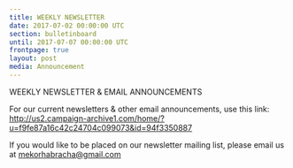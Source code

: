 ```yaml
---
title: WEEKLY NEWSLETTER
date: 2017-07-02 00:00:00 UTC
section: bulletinboard
until: 2017-07-07 00:00:00 UTC
frontpage: true
layout: post
media: Announcement
---
```


WEEKLY NEWSLETTER & EMAIL ANNOUNCEMENTS

For our current newsletters & other email announcements, use this link:  http://us2.campaign-archive1.com/home/?u=f9fe87a16c42c24704c099073&id=94f3350887 

If you would like to be placed on our newsletter mailing list, please email us at mekorhabracha@gmail.com
